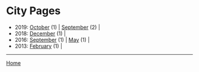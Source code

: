 # City Pages

  * 2019: 
      [October](./city-pages-2019-10.md) (1) | 
      [September](./city-pages-2019-09.md) (2) | 
  * 2018: 
      [December](./city-pages-2018-12.md) (1) | 
  * 2016: 
      [September](./city-pages-2016-09.md) (1) | 
      [May](./city-pages-2016-05.md) (1) | 
  * 2013: 
      [February](./city-pages-2013-02.md) (1) | 

----

[Home](../)
